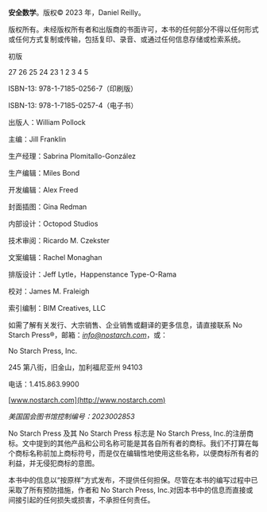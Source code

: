 **安全数学**。版权© 2023 年，Daniel Reilly。

版权所有。未经版权所有者和出版商的书面许可，本书的任何部分不得以任何形式或任何方式复制或传输，包括复印、录音、或通过任何信息存储或检索系统。

初版

27 26 25 24 23 1 2 3 4 5

ISBN-13: 978-1-7185-0256-7（印刷版）

ISBN-13: 978-1-7185-0257-4（电子书）

出版人：William Pollock

主编：Jill Franklin

生产经理：Sabrina Plomitallo-González

生产编辑：Miles Bond

开发编辑：Alex Freed

封面插图：Gina Redman

内部设计：Octopod Studios

技术审阅：Ricardo M. Czekster

文案编辑：Rachel Monaghan

排版设计：Jeff Lytle，Happenstance Type-O-Rama

校对：James M. Fraleigh

索引编制：BIM Creatives, LLC

如需了解有关发行、大宗销售、企业销售或翻译的更多信息，请直接联系 No Starch Press®，邮箱：*info@nostarch.com*，或：

No Starch Press, Inc.

245 第八街，旧金山，加利福尼亚州 94103

电话：1.415.863.9900

[www.nostarch.com](http://www.nostarch.com)

*美国国会图书馆控制编号：2023002853*

No Starch Press 及其 No Starch Press 标志是 No Starch Press, Inc.的注册商标。文中提到的其他产品和公司名称可能是其各自所有者的商标。我们不打算在每个商标名称前加上商标符号，而是仅在编辑性地使用这些名称，以便商标所有者的利益，并无侵犯商标的意图。

本书中的信息以“按原样”方式发布，不提供任何担保。尽管在本书的编写过程中已采取了所有预防措施，作者和 No Starch Press, Inc.对因本书中的信息而直接或间接引起的任何损失或损害，不承担任何责任。
